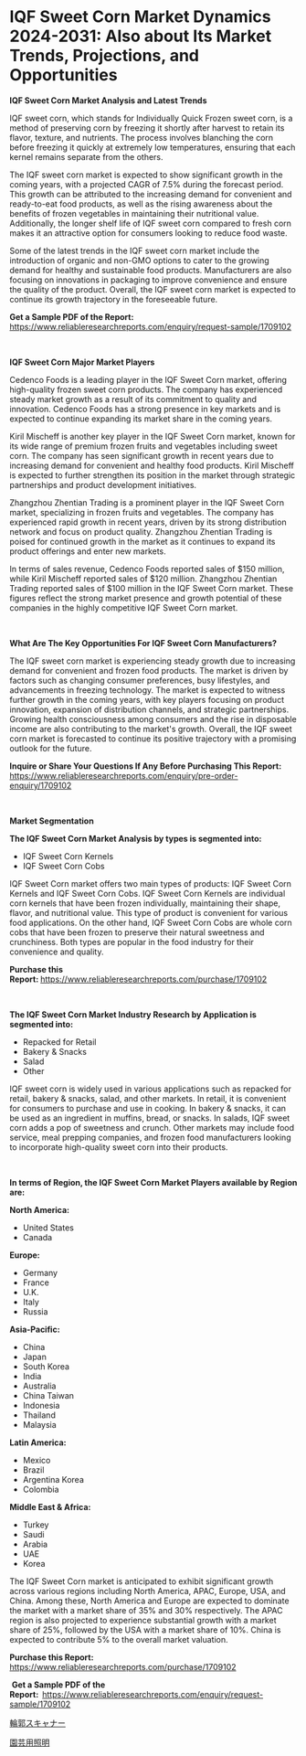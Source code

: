 <p><h1>IQF Sweet Corn Market Dynamics 2024-2031: Also about Its Market Trends, Projections, and Opportunities</h1></p><p><strong>IQF Sweet Corn Market Analysis and Latest Trends</strong></p>
<p><p>IQF sweet corn, which stands for Individually Quick Frozen sweet corn, is a method of preserving corn by freezing it shortly after harvest to retain its flavor, texture, and nutrients. The process involves blanching the corn before freezing it quickly at extremely low temperatures, ensuring that each kernel remains separate from the others.</p><p>The IQF sweet corn market is expected to show significant growth in the coming years, with a projected CAGR of 7.5% during the forecast period. This growth can be attributed to the increasing demand for convenient and ready-to-eat food products, as well as the rising awareness about the benefits of frozen vegetables in maintaining their nutritional value. Additionally, the longer shelf life of IQF sweet corn compared to fresh corn makes it an attractive option for consumers looking to reduce food waste.</p><p>Some of the latest trends in the IQF sweet corn market include the introduction of organic and non-GMO options to cater to the growing demand for healthy and sustainable food products. Manufacturers are also focusing on innovations in packaging to improve convenience and ensure the quality of the product. Overall, the IQF sweet corn market is expected to continue its growth trajectory in the foreseeable future.</p></p>
<p><strong>Get a Sample PDF of the Report:&nbsp;</strong> <a href="https://www.reliableresearchreports.com/enquiry/request-sample/1709102">https://www.reliableresearchreports.com/enquiry/request-sample/1709102</a></p>
<p>&nbsp;</p>
<p><strong>IQF Sweet Corn Major Market Players</strong></p>
<p><p>Cedenco Foods is a leading player in the IQF Sweet Corn market, offering high-quality frozen sweet corn products. The company has experienced steady market growth as a result of its commitment to quality and innovation. Cedenco Foods has a strong presence in key markets and is expected to continue expanding its market share in the coming years.</p><p>Kiril Mischeff is another key player in the IQF Sweet Corn market, known for its wide range of premium frozen fruits and vegetables including sweet corn. The company has seen significant growth in recent years due to increasing demand for convenient and healthy food products. Kiril Mischeff is expected to further strengthen its position in the market through strategic partnerships and product development initiatives.</p><p>Zhangzhou Zhentian Trading is a prominent player in the IQF Sweet Corn market, specializing in frozen fruits and vegetables. The company has experienced rapid growth in recent years, driven by its strong distribution network and focus on product quality. Zhangzhou Zhentian Trading is poised for continued growth in the market as it continues to expand its product offerings and enter new markets.</p><p>In terms of sales revenue, Cedenco Foods reported sales of $150 million, while Kiril Mischeff reported sales of $120 million. Zhangzhou Zhentian Trading reported sales of $100 million in the IQF Sweet Corn market. These figures reflect the strong market presence and growth potential of these companies in the highly competitive IQF Sweet Corn market.</p></p>
<p>&nbsp;</p>
<p><strong>What Are The Key Opportunities For IQF Sweet Corn Manufacturers?</strong></p>
<p><p>The IQF sweet corn market is experiencing steady growth due to increasing demand for convenient and frozen food products. The market is driven by factors such as changing consumer preferences, busy lifestyles, and advancements in freezing technology. The market is expected to witness further growth in the coming years, with key players focusing on product innovation, expansion of distribution channels, and strategic partnerships. Growing health consciousness among consumers and the rise in disposable income are also contributing to the market's growth. Overall, the IQF sweet corn market is forecasted to continue its positive trajectory with a promising outlook for the future.</p></p>
<p><strong>Inquire or Share Your Questions If Any Before Purchasing This Report:</strong> <a href="https://www.reliableresearchreports.com/enquiry/pre-order-enquiry/1709102">https://www.reliableresearchreports.com/enquiry/pre-order-enquiry/1709102</a></p>
<p>&nbsp;</p>
<p><strong>Market Segmentation</strong></p>
<p><strong>The IQF Sweet Corn Market Analysis by types is segmented into:</strong></p>
<p><ul><li>IQF Sweet Corn Kernels</li><li>IQF Sweet Corn Cobs</li></ul></p>
<p><p>IQF Sweet Corn market offers two main types of products: IQF Sweet Corn Kernels and IQF Sweet Corn Cobs. IQF Sweet Corn Kernels are individual corn kernels that have been frozen individually, maintaining their shape, flavor, and nutritional value. This type of product is convenient for various food applications. On the other hand, IQF Sweet Corn Cobs are whole corn cobs that have been frozen to preserve their natural sweetness and crunchiness. Both types are popular in the food industry for their convenience and quality.</p></p>
<p><strong>Purchase this Report:&nbsp;</strong><a href="https://www.reliableresearchreports.com/purchase/1709102">https://www.reliableresearchreports.com/purchase/1709102</a></p>
<p>&nbsp;</p>
<p><strong>The IQF Sweet Corn Market Industry Research by Application is segmented into:</strong></p>
<p><ul><li>Repacked for Retail</li><li>Bakery & Snacks</li><li>Salad</li><li>Other</li></ul></p>
<p><p>IQF sweet corn is widely used in various applications such as repacked for retail, bakery & snacks, salad, and other markets. In retail, it is convenient for consumers to purchase and use in cooking. In bakery & snacks, it can be used as an ingredient in muffins, bread, or snacks. In salads, IQF sweet corn adds a pop of sweetness and crunch. Other markets may include food service, meal prepping companies, and frozen food manufacturers looking to incorporate high-quality sweet corn into their products.</p></p>
<p>&nbsp;</p>
<p><strong>In terms of Region, the IQF Sweet Corn Market Players available by Region are:</strong></p>
<p>
    <p> <strong> North America: </strong>
        <ul>
            <li>United States</li>
            <li>Canada</li>
        </ul>
        </p> 
    <p> <strong> Europe: </strong>
        <ul>
            <li>Germany</li>
            <li>France</li>
            <li>U.K.</li>
            <li>Italy</li>
            <li>Russia</li>
        </ul>
        </p> 
    <p> <strong> Asia-Pacific: </strong>
        <ul>
            <li>China</li>
            <li>Japan</li>
            <li>South Korea</li>
            <li>India</li>
            <li>Australia</li>
            <li>China Taiwan</li>
            <li>Indonesia</li>
            <li>Thailand</li>
            <li>Malaysia</li>
        </ul>
        </p> 
    <p> <strong> Latin America: </strong>
        <ul>
            <li>Mexico</li>
            <li>Brazil</li>
            <li>Argentina Korea</li>
            <li>Colombia</li>
        </ul>
        </p> 
    <p> <strong> Middle East & Africa: </strong>
        <ul>
            <li>Turkey</li>
            <li>Saudi</li>
            <li>Arabia</li>
            <li>UAE</li>
            <li>Korea</li>
        </ul>
    </p>
    </p>
<p><p>The IQF Sweet Corn market is anticipated to exhibit significant growth across various regions including North America, APAC, Europe, USA, and China. Among these, North America and Europe are expected to dominate the market with a market share of 35% and 30% respectively. The APAC region is also projected to experience substantial growth with a market share of 25%, followed by the USA with a market share of 10%. China is expected to contribute 5% to the overall market valuation.</p></p>
<p><strong>Purchase this Report: </strong><a href="https://www.reliableresearchreports.com/purchase/1709102">https://www.reliableresearchreports.com/purchase/1709102</a></p>
<p>&nbsp;<strong>Get a Sample PDF of the Report:&nbsp;&nbsp;</strong><a href="https://www.reliableresearchreports.com/enquiry/request-sample/1709102">https://www.reliableresearchreports.com/enquiry/request-sample/1709102</a></p>
<p><strong></strong></p>
<p><p><a href="https://medium.com/@jackieshlerin98056/%E3%82%B3%E3%83%B3%E3%83%84%E3%82%A2%E3%83%BC%E3%82%B9%E3%82%AD%E3%83%A3%E3%83%8A%E3%83%BC%E5%B8%82%E5%A0%B4%E3%81%AE%E8%A6%8B%E9%80%9A%E3%81%97-%E5%B8%82%E5%A0%B4%E3%83%88%E3%83%AC%E3%83%B3%E3%83%89-%E6%88%90%E9%95%B7-2024%E5%B9%B4%E3%81%8B%E3%82%892031%E5%B9%B4%E3%81%BE%E3%81%A7%E3%81%AE%E4%BA%88%E6%B8%AC-401a8b37359d">輪郭スキャナー</a></p><p><a href="https://medium.com/@isabeleterson7845/%E5%9C%92%E8%8A%B8%E7%94%A8%E7%85%A7%E6%98%8E%E5%B8%82%E5%A0%B4%E3%81%AF-%E3%82%B7%E3%82%A7%E3%82%A2-%E3%82%B5%E3%82%A4%E3%82%BA-%E3%81%8A%E3%82%88%E3%81%B32031%E5%B9%B4%E3%81%BE%E3%81%A7%E3%81%AE%E4%BA%88%E6%B8%AC%E3%81%AB%E7%84%A6%E7%82%B9%E3%82%92%E5%BD%93%E3%81%A6%E3%81%A6%E3%81%84%E3%81%BE%E3%81%99-566796165053">園芸用照明</a></p></p>